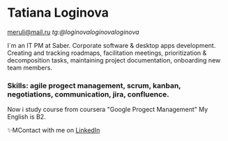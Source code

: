 # Tatiana Loginova
meruli@mail.ru
_tg:@loginovaloginovaloginova_

I`m an IT PM at Saber. Corporate software & desktop apps development. Creating and tracking roadmaps, facilitation meetings, prioritization & decomposition tasks, maintaining project documentation, onboarding new team members.
### Skills: agile progect management, scrum, kanban, negotiations, communication, jira, confluence.
Now i study course from coursera "Google Progect Management"
My English is B2.

 ✨MContact with me on [LinkedIn](ttps://www.linkedin.com/in/loginova-tatiana/)
 
